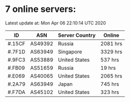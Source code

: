 # 7 online servers:

Latest update at: Mon Apr 06 22:10:14 UTC 2020

| ID | ASN | Server Country | Online |
| -- | --- | -------------- | ------ |
| #.15CF | AS49392 | Russia | 2081 hrs |
| #.7F1D | AS63949 | Singapore | 3329 hrs |
| #.9FC3 | AS53889 | United States | 537 hrs |
| #.FB09 | AS51659 | Russia | 19 hrs |
| #.E069 | AS40065 | United States | 2065 hrs |
| #.2A79 | AS63949 | Japan | 745 hrs |
| #.F7DA | AS45102 | United States | 323 hrs |

